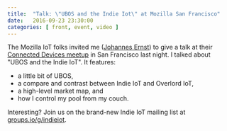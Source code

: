 ```yaml
---
title:  "Talk: \"UBOS and the Indie Iot\" at Mozilla San Francisco"
date:   2016-09-23 23:30:00
categories: [ front, event, video ]
---
```


The Mozilla IoT folks invited me ([Johannes Ernst](http://upon2020.com/)) to give a talk at their
[Connected Devices meetup](http://www.meetup.com/San-Francisco-Connected-Devices-Meetup/)
in San Francisco last night. I talked about "UBOS and the Indie IoT". It features:

* a little bit of UBOS,
* a compare and contrast between Indie IoT and Overlord IoT,
* a high-level market map, and
* how I control my pool from my couch.

Interesting? Join us on the brand-new Indie IoT mailing list at
[groups.io/g/indieiot](https://groups.io/g/indieiot).

